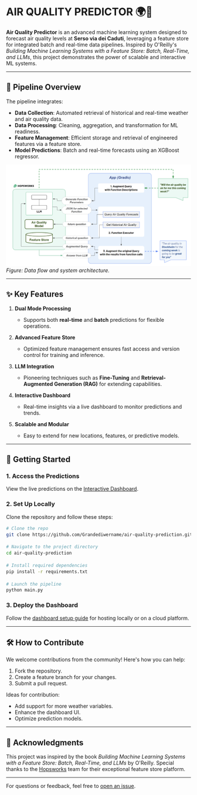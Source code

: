 # AIR QUALITY PREDICTOR 🌍💨  

**Air Quality Predictor** is an advanced machine learning system designed to forecast air quality levels at **Serso via dei Caduti**, leveraging a feature store for integrated batch and real-time data pipelines. Inspired by O'Reilly's *Building Machine Learning Systems with a Feature Store: Batch, Real-Time, and LLMs*, this project demonstrates the power of scalable and interactive ML systems.

---

## 📌 Pipeline Overview  

The pipeline integrates:
- **Data Collection**: Automated retrieval of historical and real-time weather and air quality data.
- **Data Processing**: Cleaning, aggregation, and transformation for ML readiness.
- **Feature Management**: Efficient storage and retrieval of engineered features via a feature store.
- **Model Predictions**: Batch and real-time forecasts using an XGBoost regressor.  

![Pipeline Diagram](images/pipeline.png)  
*Figure: Data flow and system architecture.*

---

## ✨ Key Features  

1. **Dual Mode Processing**  
   - Supports both **real-time** and **batch** predictions for flexible operations.  

2. **Advanced Feature Store**  
   - Optimized feature management ensures fast access and version control for training and inference.  

3. **LLM Integration**  
   - Pioneering techniques such as **Fine-Tuning** and **Retrieval-Augmented Generation (RAG)** for extending capabilities.  

4. **Interactive Dashboard**  
   - Real-time insights via a live dashboard to monitor predictions and trends.  

5. **Scalable and Modular**  
   - Easy to extend for new locations, features, or predictive models.  

---

## 🚀 Getting Started  

### 1. Access the Predictions  
View the live predictions on the [Interactive Dashboard](https://grandediw.github.io/Air-Quality-Prediction/air-quality/).

### 2. Set Up Locally  
Clone the repository and follow these steps:  

```bash
# Clone the repo
git clone https://github.com/Grandediwername/air-quality-prediction.git

# Navigate to the project directory
cd air-quality-prediction

# Install required dependencies
pip install -r requirements.txt

# Launch the pipeline
python main.py
```

### 3. Deploy the Dashboard  
Follow the [dashboard setup guide](docs/DASHBOARD_SETUP.md) for hosting locally or on a cloud platform.

---

## 🛠️ How to Contribute  

We welcome contributions from the community! Here's how you can help:  
1. Fork the repository.  
2. Create a feature branch for your changes.  
3. Submit a pull request.  

Ideas for contribution:  
- Add support for more weather variables.  
- Enhance the dashboard UI.  
- Optimize prediction models.  

---

## 🤝 Acknowledgments  

This project was inspired by the book *Building Machine Learning Systems with a Feature Store: Batch, Real-Time, and LLMs* by O'Reilly. Special thanks to the [Hopsworks](https://www.hopsworks.ai/) team for their exceptional feature store platform.  

---

For questions or feedback, feel free to [open an issue](https://github.com/Grandediw/air-quality-prediction/issues).  
